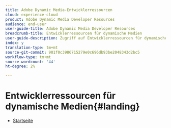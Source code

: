 ```yaml
---
title: Adobe Dynamic Media-Entwicklerressourcen
cloud: experience-cloud
product: Adobe Dynamic Media Developer Resources
audience: end-user
user-guide-title: Adobe Dynamic Media Developer Resources
breadcrumb-title: Entwicklerressourcen für dynamische Medien
user-guide-description: Zugriff auf Entwicklerressourcen für dynamische Medien, wie das Viewer-Referenzhandbuch, die Image Production System-API, die Image Serving and Rendering API und archivierte Scene7-Versionshinweise.
index: y
translation-type: tm+mt
source-git-commit: 901f0c3986715279e0c696db93be2048343d2bc5
workflow-type: tm+mt
source-wordcount: '44'
ht-degree: 2%

---
```



# Entwicklerressourcen für dynamische Medien{#landing}

+ [Startseite](/help/landing/home.md)

<!--This TOC may not be necessary. Not sure, so leaving it in.
+ [Viewers Reference Guide](/help/aem-viewers-ref/home.md)
+ [IS/IR API](/help/aem-is-ir-api/home.md)
+ [IPS API](/help/aem-ips-api/c-overview.md)
+ [Image Authoring](/help/aem-ia/aem-ia-home.md)
+ Vignette Automation Module for Python{#vignette}
  + [Vignette Automation Module for Python](/help/vignette-automation-module-for-python/c-vampyhome.md)
+ [Dynamic Media Classic Release Notes](/help/s7-release-notes/home.md)
-->
